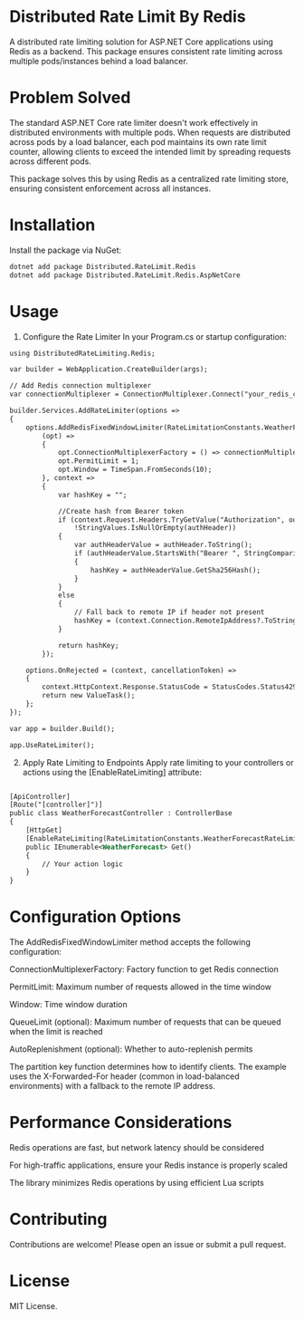 # Distributed Rate Limit By Redis

A distributed rate limiting solution for ASP.NET Core applications using Redis as a backend. This package ensures consistent rate limiting across multiple pods/instances behind a load balancer.

# Problem Solved
The standard ASP.NET Core rate limiter doesn't work effectively in distributed environments with multiple pods. When requests are distributed across pods by a load balancer, each pod maintains its own rate limit counter, allowing clients to exceed the intended limit by spreading requests across different pods.

This package solves this by using Redis as a centralized rate limiting store, ensuring consistent enforcement across all instances.

# Installation
Install the package via NuGet:

```xml
dotnet add package Distributed.RateLimit.Redis
dotnet add package Distributed.RateLimit.Redis.AspNetCore
```


# Usage
1. Configure the Rate Limiter
In your Program.cs or startup configuration:


```xml
using DistributedRateLimiting.Redis;

var builder = WebApplication.CreateBuilder(args);

// Add Redis connection multiplexer
var connectionMultiplexer = ConnectionMultiplexer.Connect("your_redis_connection_string");

builder.Services.AddRateLimiter(options =>
{
	options.AddRedisFixedWindowLimiter(RateLimitationConstants.WeatherForecastRateLimit,
		(opt) =>
		{
			opt.ConnectionMultiplexerFactory = () => connectionMultiplexer;
			opt.PermitLimit = 1;
			opt.Window = TimeSpan.FromSeconds(10);
		}, context =>
		{
			var hashKey = "";

			//Create hash from Bearer token
			if (context.Request.Headers.TryGetValue("Authorization", out var authHeader) &&
				!StringValues.IsNullOrEmpty(authHeader))
			{
				var authHeaderValue = authHeader.ToString();
				if (authHeaderValue.StartsWith("Bearer ", StringComparison.OrdinalIgnoreCase))
				{
					hashKey = authHeaderValue.GetSha256Hash();
				}
			}
			else
			{
				// Fall back to remote IP if header not present
				hashKey = (context.Connection.RemoteIpAddress?.ToString() ?? "unknown").GetSha256Hash();
			}

			return hashKey;
		});

    options.OnRejected = (context, cancellationToken) =>
    {
        context.HttpContext.Response.StatusCode = StatusCodes.Status429TooManyRequests;
        return new ValueTask();
    };
});

var app = builder.Build();

app.UseRateLimiter();
```

2. Apply Rate Limiting to Endpoints
Apply rate limiting to your controllers or actions using the [EnableRateLimiting] attribute:

```xml

[ApiController]
[Route("[controller]")]
public class WeatherForecastController : ControllerBase
{
    [HttpGet]
    [EnableRateLimiting(RateLimitationConstants.WeatherForecastRateLimit)]
    public IEnumerable<WeatherForecast> Get()
    {
        // Your action logic
    }
}
```

# Configuration Options
The AddRedisFixedWindowLimiter method accepts the following configuration:

ConnectionMultiplexerFactory: Factory function to get Redis connection

PermitLimit: Maximum number of requests allowed in the time window

Window: Time window duration

QueueLimit (optional): Maximum number of requests that can be queued when the limit is reached

AutoReplenishment (optional): Whether to auto-replenish permits

The partition key function determines how to identify clients. The example uses the X-Forwarded-For header (common in load-balanced environments) with a fallback to the remote IP address.


# Performance Considerations
Redis operations are fast, but network latency should be considered

For high-traffic applications, ensure your Redis instance is properly scaled

The library minimizes Redis operations by using efficient Lua scripts

# Contributing
Contributions are welcome! Please open an issue or submit a pull request.

# License
MIT License.
